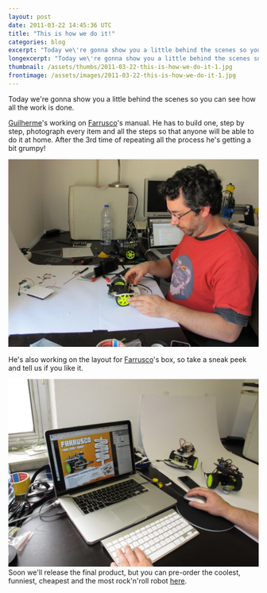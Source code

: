 ```yaml
---
layout: post
date: 2011-03-22 14:45:36 UTC
title: "This is how we do it!"
categories: blog
excerpt: "Today we\'re gonna show you a little behind the scenes so you can see how all the work is done."
longexcerpt: "Today we\'re gonna show you a little behind the scenes so you can see how all the work is done. Guilherme\'s working on Farrusco\'s manual. He has to build one, step by step, photograph every item and all the steps so that anyone will be able to do it at home. After the 3rd time of repeating all the process he\'s getting a bit grumpy!"
thumbnail: /assets/thumbs/2011-03-22-this-is-how-we-do-it-1.jpg
frontimage: /assets/images/2011-03-22-this-is-how-we-do-it-1.jpg
---
```


Today we're gonna show you a little behind the scenes so you can see how all the work is done.

[Guilherme][1]'s working on [Farrusco][4]'s manual. He has to build one, step by step, photograph every item and all the steps so that anyone will be able to do it at home. After the 3rd time of repeating all the process he's getting a bit grumpy!

[![](/assets/images/2011-03-22-this-is-how-we-do-it-1.jpg)](http://www.artica.cc/blog/wp-content/uploads/2011/03/IMG_0014.jpg)

He's also working on the layout for [Farrusco][4]'s box, so take a sneak peek and tell us if you like it.

[![](/assets/images/2011-03-22-this-is-how-we-do-it-2.jpg)](http://www.artica.cc/blog/wp-content/uploads/2011/03/IMG_0071.jpg)
Soon we'll release the final product, but you can pre-order the coolest, funniest, cheapest and the most rock'n'roll robot [here][2].

[1]: http://lab.guilhermemartins.net/
[2]: http://www.guibot.pt/
[3]: http://lab.guilhermemartins.net/2008/08/27/farrusco/
[4]: http://www.guibot.pt/farrusco
